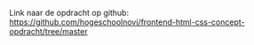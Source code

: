 Link naar de opdracht op github:
https://github.com/hogeschoolnovi/frontend-html-css-concept-opdracht/tree/master

